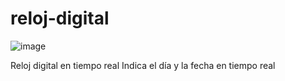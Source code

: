 # reloj-digital
![image](https://user-images.githubusercontent.com/90072739/180333076-5516d68c-28e7-4147-bc1e-f80470dcbfa8.png)


Reloj digital en tiempo real
Indica el día y la fecha en tiempo real
